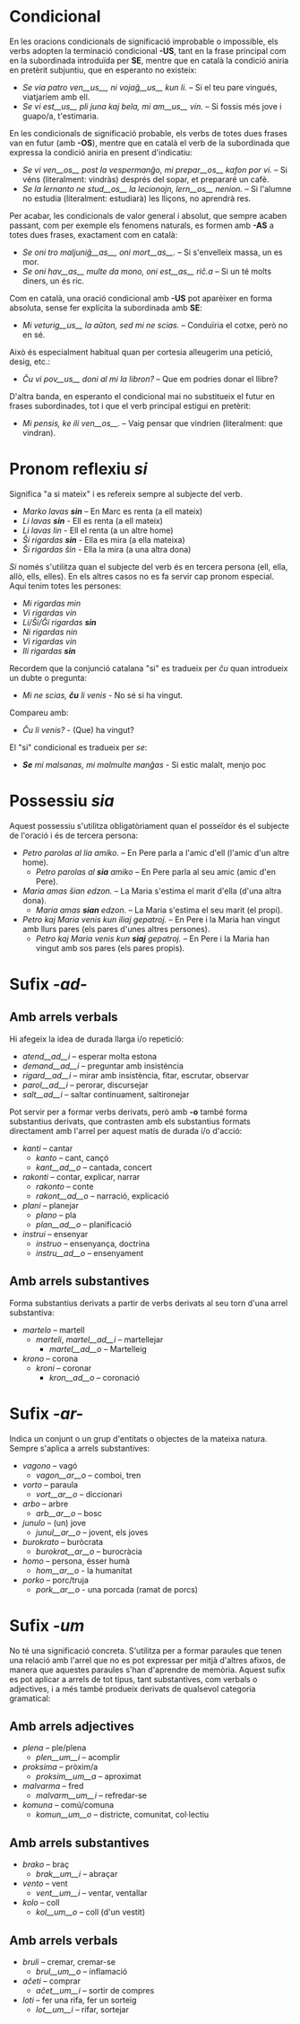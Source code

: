 # Condicional

En les oracions condicionals de significació improbable o impossible, els verbs adopten la terminació condicional  __-US__, tant en la frase principal com en la subordinada introduïda per __SE__, mentre que en català la condició aniria en pretèrit subjuntiu, que en esperanto no existeix:

- *Se via patro ven__us__, ni vojaĝ__us__ kun li.* – Si el teu pare vingués, viatjaríem amb ell.
- *Se vi est__us__ pli juna kaj bela, mi am__us__ vin.* – Si fossis més jove i guapo/a, t'estimaria.

En les condicionals de significació probable, els verbs de totes dues frases van en futur (amb __-OS__), mentre que en català el verb de la subordinada que expressa la condició aniria en present d'indicatiu:

- *Se vi ven__os__ post la vespermanĝo, mi prepar__os__ kafon por vi.* – Si véns (literalment: vindràs) després del sopar, et prepararé un cafè.
- *Se la lernanto ne stud__os__ la lecionojn, lern__os__ nenion.* – Si l'alumne no estudia (literalment: estudiarà) les lliçons, no aprendrà res.

Per acabar, les condicionals de valor general i absolut, que sempre acaben passant, com per exemple els fenomens naturals, es formen amb __-AS__ a totes dues frases, exactament com en català:

- *Se oni tro maljuniĝ__as__, oni mort__as__.* – Si s'envelleix massa, un es mor.
- *Se oni hav__as__ multe da mono, oni est__as__ riĉ.a* – Si un té molts diners, un és ric.

Com en català, una oració condicional amb __-US__ pot aparèixer en forma absoluta, sense fer explícita la subordinada amb __SE__:

- *Mi veturig__us__ la aŭton, sed mi ne scias.* – Conduïria el cotxe, però no en sé.

Això és especialment habitual quan per cortesia alleugerim una petició, desig, etc.:

- *Ĉu vi pov__us__ doni al mi la libron?* – Que em podries donar el llibre?

D'altra banda, en esperanto el condicional mai no substitueix el futur en frases subordinades, tot i que el verb principal estigui en pretèrit:

- *Mi pensis, ke ili ven__os__.*  – Vaig pensar que vindrien (literalment: que vindran).

# Pronom reflexiu *si*

Significa "a si mateix" i es refereix sempre al subjecte del verb.

- *Marko lavas __sin__* – En Marc es renta (a ell mateix)
- *Li lavas __sin__* - Ell es renta (a ell mateix)
- *Li lavas lin* - Ell el renta (a un altre home)
- *Ŝi rigardas __sin__* - Ella es mira (a ella mateixa)
- *Ŝi rigardas ŝin* - Ella la mira (a una altra dona)

*Si* només s'utilitza quan el subjecte del verb és en tercera persona (ell, ella, allò, ells, elles). En els altres casos no es fa servir cap pronom especial. Aquí tenim totes les persones:

- *Mi rigardas min*
- *Vi rigardas vin*
- *Li/Ŝi/Ĝi rigardas __sin__*
- *Ni rigardas nin*
- *Vi rigardas vin*
- *Ili rigardas __sin__*

Recordem que la conjunció catalana "si" es tradueix per *ĉu* quan introdueix un dubte o pregunta:
- *Mi ne scias, __ĉu__ li venis* - No sé si ha vingut.

Compareu amb:
- *Ĉu li venis?* - (Que) ha vingut?

El "si" condicional es tradueix per *se*:
- *__Se__ mi malsanas, mi malmulte manĝas* - Si estic malalt, menjo poc

# Possessiu *sia*

Aquest possessiu s'utilitza obligatòriament quan el posseïdor és el subjecte de l'oració i és de tercera persona:
- *Petro parolas al lia amiko.* – En Pere parla a l'amic d'ell (l'amic d'un altre home).
	- *Petro parolas al __sia__ amiko* – En Pere parla al seu amic (amic d'en Pere).
- *Maria amas ŝian edzon.*  – La Maria s'estima el marit d'ella (d'una altra dona).
	- *Maria amas __sian__ edzon.*  – La Maria s'estima el seu marit (el propi).
- *Petro kaj Maria venis kun iliaj gepatroj.* – En Pere i la Maria han vingut amb llurs pares (els pares d'unes altres persones).
	- *Petro kaj Maria venis kun __siaj__ gepatroj.* – En Pere i la Maria han vingut amb sos pares (els pares propis).

 
# Sufix *-ad-*

## Amb arrels verbals

Hi afegeix la idea de durada llarga i/o repetició: 
- *atend__ad__i* – esperar molta estona
- *demand__ad__i* – preguntar amb insistència
- *rigard__ad__i* – mirar amb insistència, fitar, escrutar, observar
- *parol__ad__i* – perorar, discursejar
- *salt__ad__i* – saltar continuament, saltironejar

Pot servir per a formar verbs derivats, però amb __-o__ també forma substantius derivats, que contrasten amb els substantius formats directament amb l'arrel per aquest matís de durada i/o d'acció:
- *kanti* – cantar
	- *kanto* – cant, cançó
	- *kant__ad__o* – cantada, concert
- *rakonti* – contar, explicar, narrar
	- *rakonto* – conte
	- *rakont__ad__o* – narració, explicació
- *plani* – planejar
	- *plano* – pla
	- *plan__ad__o* – planificació
- *instrui* – ensenyar
	- *instruo* – ensenyança, doctrina
	- *instru__ad__o* – ensenyament

## Amb arrels substantives

Forma substantius derivats a partir de verbs derivats al seu torn d'una arrel substantiva:

- *martelo* – martell
	- *marteli*, *martel__ad__i* – martellejar
		- *martel__ad__o* – Martelleig
- *krono* – corona
	- *kroni* – coronar
		- *kron__ad__o* – coronació

# Sufix *-ar-*

Indica un conjunt o un grup d'entitats o objectes de la mateixa natura. Sempre s'aplica a arrels substantives:

- *vagono* – vagó
	- *vagon__ar__o* – comboi, tren
- *vorto* – paraula
	- *vort__ar__o* – diccionari
- *arbo* – arbre
	- *arb__ar__o* – bosc
- *junulo* – (un) jove
	- *junul__ar__o* – jovent, els joves
- *burokrato* – buròcrata
	- *burokrat__ar__o* – burocràcia
- *homo* – persona, ésser humà
	- *hom__ar__o* - la humanitat
- *porko* – porc/truja
	- *pork__ar__o* - una porcada (ramat de porcs)

# Sufix *-um*

No té una significació concreta. S'utilitza per a formar paraules que tenen una relació amb l'arrel que no es pot expressar per mitjà d'altres afixos, de manera que aquestes paraules s'han d'aprendre de memòria. Aquest sufix es pot aplicar a arrels de tot tipus, tant substantives, com verbals o adjectives, i a més també produeix derivats de qualsevol categoria gramatical:

## Amb arrels adjectives
- *plena* – ple/plena
  -  *plen__um__i* – acomplir
- *proksima* – pròxim/a
  -  *proksim__um__a* – aproximat
- *malvarma* – fred 
	- *malvarm__um__i* – refredar-se
- *komuna* – comú/comuna
	- *komun__um__o* – districte, comunitat, col·lectiu

## Amb arrels substantives
- *brako* – braç 
	- *brak__um__i* – abraçar
- *vento* – vent
	- *vent__um__i* – ventar, ventallar
- *kolo* – coll
	- *kol__um__o* – coll (d'un vestit)

## Amb arrels verbals
- *bruli* – cremar, cremar-se
	- *brul__um__o* – inflamació
- *aĉeti* – comprar
	- *aĉet__um__i* – sortir de compres
- *loti* – fer una rifa, fer un sorteig
	- *lot__um__i* – rifar, sortejar
